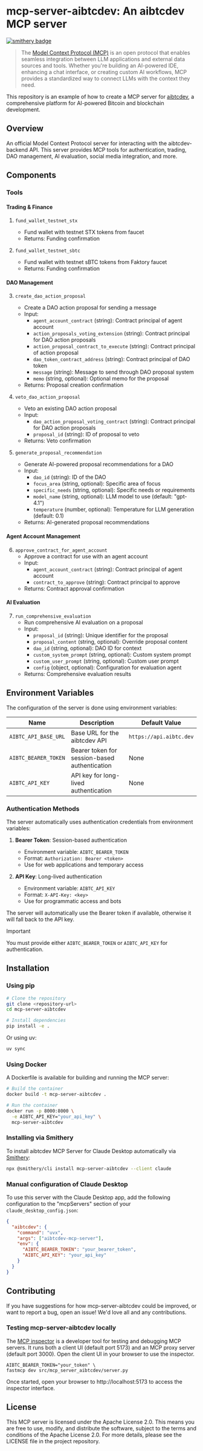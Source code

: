 # mcp-server-aibtcdev: An aibtcdev MCP server

[![smithery badge](https://smithery.ai/badge/mcp-server-aibtcdev)](https://smithery.ai/protocol/mcp-server-aibtcdev)

> The [Model Context Protocol (MCP)](https://modelcontextprotocol.io/introduction) is an open protocol that enables
> seamless integration between LLM applications and external data sources and tools. Whether you're building an
> AI-powered IDE, enhancing a chat interface, or creating custom AI workflows, MCP provides a standardized way to
> connect LLMs with the context they need.

This repository is an example of how to create a MCP server for [aibtcdev](https://aibtc.dev/), a comprehensive platform for AI-powered Bitcoin and blockchain development.

## Overview

An official Model Context Protocol server for interacting with the aibtcdev-backend API. This server provides MCP tools for authentication, trading, DAO management, AI evaluation, social media integration, and more.

## Components

### Tools

#### Trading & Finance

1. `fund_wallet_testnet_stx`
   - Fund wallet with testnet STX tokens from faucet
   - Returns: Funding confirmation

2. `fund_wallet_testnet_sbtc`
   - Fund wallet with testnet sBTC tokens from Faktory faucet
   - Returns: Funding confirmation

#### DAO Management

3. `create_dao_action_proposal`
   - Create a DAO action proposal for sending a message
   - Input:
     - `agent_account_contract` (string): Contract principal of agent account
     - `action_proposals_voting_extension` (string): Contract principal for DAO action proposals
     - `action_proposal_contract_to_execute` (string): Contract principal of action proposal
     - `dao_token_contract_address` (string): Contract principal of DAO token
     - `message` (string): Message to send through DAO proposal system
     - `memo` (string, optional): Optional memo for the proposal
   - Returns: Proposal creation confirmation

4. `veto_dao_action_proposal`
   - Veto an existing DAO action proposal
   - Input:
     - `dao_action_proposal_voting_contract` (string): Contract principal for DAO action proposals
     - `proposal_id` (string): ID of proposal to veto
   - Returns: Veto confirmation

5. `generate_proposal_recommendation`
   - Generate AI-powered proposal recommendations for a DAO
   - Input:
     - `dao_id` (string): ID of the DAO
     - `focus_area` (string, optional): Specific area of focus
     - `specific_needs` (string, optional): Specific needs or requirements
     - `model_name` (string, optional): LLM model to use (default: "gpt-4.1")
     - `temperature` (number, optional): Temperature for LLM generation (default: 0.1)
   - Returns: AI-generated proposal recommendations

#### Agent Account Management

6. `approve_contract_for_agent_account`
   - Approve a contract for use with an agent account
   - Input:
     - `agent_account_contract` (string): Contract principal of agent account
     - `contract_to_approve` (string): Contract principal to approve
   - Returns: Contract approval confirmation

#### AI Evaluation

7. `run_comprehensive_evaluation`
   - Run comprehensive AI evaluation on a proposal
   - Input:
     - `proposal_id` (string): Unique identifier for the proposal
     - `proposal_content` (string, optional): Override proposal content
     - `dao_id` (string, optional): DAO ID for context
     - `custom_system_prompt` (string, optional): Custom system prompt
     - `custom_user_prompt` (string, optional): Custom user prompt
     - `config` (object, optional): Configuration for evaluation agent
   - Returns: Comprehensive evaluation results

## Environment Variables

The configuration of the server is done using environment variables:

| Name                            | Description                                    | Default Value             |
|---------------------------------|------------------------------------------------|---------------------------|
| `AIBTC_API_BASE_URL`           | Base URL for the aibtcdev API                 | `https://api.aibtc.dev`   |
| `AIBTC_BEARER_TOKEN`           | Bearer token for session-based authentication | None                      |
| `AIBTC_API_KEY`                | API key for long-lived authentication         | None                      |

### Authentication Methods

The server automatically uses authentication credentials from environment variables:

1. **Bearer Token**: Session-based authentication
   - Environment variable: `AIBTC_BEARER_TOKEN`
   - Format: `Authorization: Bearer <token>`
   - Use for web applications and temporary access

2. **API Key**: Long-lived authentication
   - Environment variable: `AIBTC_API_KEY`
   - Format: `X-API-Key: <key>`
   - Use for programmatic access and bots

The server will automatically use the Bearer token if available, otherwise it will fall back to the API key.

> [!IMPORTANT]
> You must provide either `AIBTC_BEARER_TOKEN` or `AIBTC_API_KEY` for authentication.

## Installation

### Using pip

```bash
# Clone the repository
git clone <repository-url>
cd mcp-server-aibtcdev

# Install dependencies
pip install -e .
```

Or using uv:

```bash
uv sync
```

### Using Docker

A Dockerfile is available for building and running the MCP server:

```bash
# Build the container
docker build -t mcp-server-aibtcdev .

# Run the container
docker run -p 8000:8000 \
  -e AIBTC_API_KEY="your_api_key" \
  mcp-server-aibtcdev
```

### Installing via Smithery

To install aibtcdev MCP Server for Claude Desktop automatically via [Smithery](https://smithery.ai/protocol/mcp-server-aibtcdev):

```bash
npx @smithery/cli install mcp-server-aibtcdev --client claude
```

### Manual configuration of Claude Desktop

To use this server with the Claude Desktop app, add the following configuration to the "mcpServers" section of your `claude_desktop_config.json`:

```json
{
  "aibtcdev": {
    "command": "uvx",
    "args": ["aibtcdev-mcp-server"],
    "env": {
      "AIBTC_BEARER_TOKEN": "your_bearer_token",
      "AIBTC_API_KEY": "your_api_key"
    }
  }
}
```

## Contributing

If you have suggestions for how mcp-server-aibtcdev could be improved, or want to report a bug, open an issue! We'd love all and any contributions.

### Testing mcp-server-aibtcdev locally

The [MCP inspector](https://github.com/modelcontextprotocol/inspector) is a developer tool for testing and debugging MCP servers. It runs both a client UI (default port 5173) and an MCP proxy server (default port 3000). Open the client UI in your browser to use the inspector.

```shell
AIBTC_BEARER_TOKEN="your_token" \
fastmcp dev src/mcp_server_aibtcdev/server.py
```

Once started, open your browser to http://localhost:5173 to access the inspector interface.

## License

This MCP server is licensed under the Apache License 2.0. This means you are free to use, modify, and distribute the software, subject to the terms and conditions of the Apache License 2.0. For more details, please see the LICENSE file in the project repository.
